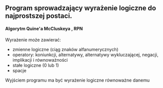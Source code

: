 ## Program sprowadzający wyrażenie logiczne do najprostszej postaci.
#### Algorytm Quine'a McCluskeya , RPN

Wyrażenie może zawierać:

* zmienne logiczne (ciąg znaków alfanumerycznych)
* operatory: koniunkcji, alternatywy, alternatywy wykluczającej, negacji, implikacji i równoważności
* stałe logiczne (0 lub 1)
* spacje

Wyjściem programu ma być wyrażenie logiczne równoważne danemu


